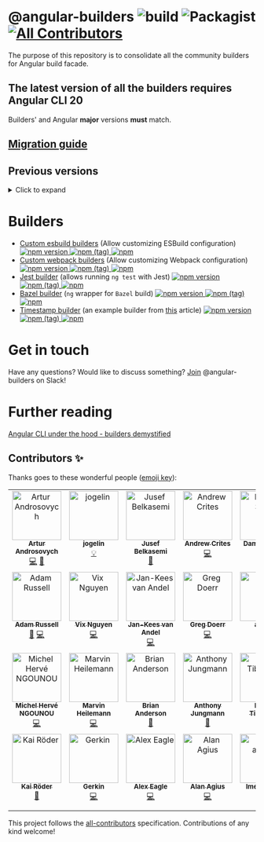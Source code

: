 # @angular-builders ![build](https://github.com/just-jeb/angular-builders/workflows/ci/badge.svg) ![Packagist](https://img.shields.io/packagist/l/doctrine/orm.svg) [![All Contributors](https://img.shields.io/badge/all_contributors-8-orange.svg?style=flat-square)](#contributors)

The purpose of this repository is to consolidate all the community builders for Angular build facade.

## The latest version of all the builders requires Angular CLI 20

Builders' and Angular **major** versions **must** match.

## [Migration guide](./MIGRATION.MD)

## Previous versions

<details>
  <summary>Click to expand</summary>

- [Version 19](https://github.com/just-jeb/angular-builders/tree/19.x.x)
- [Version 18](https://github.com/just-jeb/angular-builders/tree/18.x.x)
- [Version 17](https://github.com/just-jeb/angular-builders/tree/17.x.x)
- [Version 16](https://github.com/just-jeb/angular-builders/tree/16.x.x)
- [Version 15](https://github.com/just-jeb/angular-builders/tree/15.x.x)
- [Version 14](https://github.com/just-jeb/angular-builders/tree/14.x.x)
- [Version 13](https://github.com/just-jeb/angular-builders/tree/13.x.x)
- [Version 12](https://github.com/just-jeb/angular-builders/tree/12.x.x)
- [Version 11](https://github.com/just-jeb/angular-builders/tree/11.x.x)
- [Version 10](https://github.com/just-jeb/angular-builders/tree/10.x.x)
- [Version 9](https://github.com/just-jeb/angular-builders/tree/9.x.x)
- [Version 8](https://github.com/just-jeb/angular-builders/tree/8.x.x)
- [Version 7](https://github.com/just-jeb/angular-builders/tree/7.x.x)

</details>

# Builders

- [Custom esbuild builders](./packages/custom-esbuild) (Allow customizing ESBuild configuration) [![npm version](https://img.shields.io/npm/v/@angular-builders/custom-esbuild.svg) ![npm (tag)](https://img.shields.io/npm/v/@angular-builders/custom-esbuild/next.svg) ![npm](https://img.shields.io/npm/dm/@angular-builders/custom-esbuild.svg)](https://www.npmjs.com/package/@angular-builders/custom-esbuild)
- [Custom webpack builders](./packages/custom-webpack) (Allow customizing Webpack configuration) [![npm version](https://img.shields.io/npm/v/@angular-builders/custom-webpack.svg) ![npm (tag)](https://img.shields.io/npm/v/@angular-builders/custom-webpack/next.svg) ![npm](https://img.shields.io/npm/dm/@angular-builders/custom-webpack.svg)](https://www.npmjs.com/package/@angular-builders/custom-webpack)
- [Jest builder](./packages/jest) (allows running `ng test` with Jest) [![npm version](https://img.shields.io/npm/v/@angular-builders/jest.svg) ![npm (tag)](https://img.shields.io/npm/v/@angular-builders/jest/next.svg) ![npm](https://img.shields.io/npm/dm/@angular-builders/jest.svg)](https://www.npmjs.com/package/@angular-builders/jest)
- [Bazel builder](./packages/bazel) (`ng` wrapper for `Bazel` build) [![npm version](https://img.shields.io/npm/v/@angular-builders/bazel.svg) ![npm (tag)](https://img.shields.io/npm/v/@angular-builders/bazel/next.svg) ![npm](https://img.shields.io/npm/dm/@angular-builders/bazel.svg)](https://www.npmjs.com/package/@angular-builders/bazek)
- [Timestamp builder](./packages/timestamp) (an example builder from [this](https://medium.com/@justjeb/angular-cli-6-under-the-hood-builders-demystified-f0690ebcf01) article) [![npm version](https://img.shields.io/npm/v/@angular-builders/timestamp.svg) ![npm (tag)](https://img.shields.io/npm/v/@angular-builders/timestamp/next.svg) ![npm](https://img.shields.io/npm/dm/@angular-builders/timestamp.svg)](https://www.npmjs.com/package/@angular-builders/timestamp)

# Get in touch

Have any questions? Would like to discuss something?
[Join](https://join.slack.com/t/angular-builders/shared_invite/enQtODM2MjU5MTYyMDk2LTcxODQ3NTExNDZkM2U0NWQ2NmVmZTAwZWNmOThhYjg4ZDlmMGFlNDZmYWQxYzU5ODIzYjdmZGFmNmUxNDBlY2E) @angular-builders on Slack!

# Further reading

[Angular CLI under the hood - builders demystified](https://www.justjeb.com/post/angular-cli-under-the-hood-builders-demystified)

## Contributors ✨

Thanks goes to these wonderful people ([emoji key](https://allcontributors.org/docs/en/emoji-key)):

<!-- ALL-CONTRIBUTORS-LIST:START - Do not remove or modify this section -->
<!-- prettier-ignore-start -->
<!-- markdownlint-disable -->
<table>
  <tbody>
    <tr>
      <td align="center" valign="top" width="14.28%"><a href="https://medium.com/@overthesanity"><img src="https://avatars1.githubusercontent.com/u/7337691?v=4?s=100" width="100px;" alt="Artur Androsovych"/><br /><sub><b>Artur Androsovych</b></sub></a><br /><a href="https://github.com/just-jeb/angular-builders/commits?author=arturovt" title="Code">💻</a> <a href="#question-arturovt" title="Answering Questions">💬</a></td>
      <td align="center" valign="top" width="14.28%"><a href="https://github.com/jogelin"><img src="https://avatars2.githubusercontent.com/u/954509?v=4?s=100" width="100px;" alt="jogelin"/><br /><sub><b>jogelin</b></sub></a><br /><a href="#example-jogelin" title="Examples">💡</a></td>
      <td align="center" valign="top" width="14.28%"><a href="https://github.com/jusefb"><img src="https://avatars2.githubusercontent.com/u/3741868?v=4?s=100" width="100px;" alt="Jusef Belkasemi"/><br /><sub><b>Jusef Belkasemi</b></sub></a><br /><a href="https://github.com/just-jeb/angular-builders/commits?author=jusefb" title="Documentation">📖</a></td>
      <td align="center" valign="top" width="14.28%"><a href="https://medium.com/@ExplosionPills/"><img src="https://avatars0.githubusercontent.com/u/1308273?v=4?s=100" width="100px;" alt="Andrew Crites"/><br /><sub><b>Andrew Crites</b></sub></a><br /><a href="https://github.com/just-jeb/angular-builders/commits?author=ajcrites" title="Code">💻</a></td>
      <td align="center" valign="top" width="14.28%"><a href="https://www.strangeplanet.fr"><img src="https://avatars3.githubusercontent.com/u/41597?v=4?s=100" width="100px;" alt="Damien Sorel"/><br /><sub><b>Damien Sorel</b></sub></a><br /><a href="https://github.com/just-jeb/angular-builders/commits?author=mistic100" title="Code">💻</a></td>
      <td align="center" valign="top" width="14.28%"><a href="https://wesleygrimes.com"><img src="https://avatars0.githubusercontent.com/u/324308?v=4?s=100" width="100px;" alt="Wes Grimes"/><br /><sub><b>Wes Grimes</b></sub></a><br /><a href="https://github.com/just-jeb/angular-builders/commits?author=wesleygrimes" title="Code">💻</a></td>
      <td align="center" valign="top" width="14.28%"><a href="https://github.com/michaeljota"><img src="https://avatars0.githubusercontent.com/u/10507776?v=4?s=100" width="100px;" alt="Michael De Abreu"/><br /><sub><b>Michael De Abreu</b></sub></a><br /><a href="https://github.com/just-jeb/angular-builders/commits?author=michaeljota" title="Code">💻</a></td>
    </tr>
    <tr>
      <td align="center" valign="top" width="14.28%"><a href="https://github.com/a1russell"><img src="https://avatars0.githubusercontent.com/u/241628?v=4?s=100" width="100px;" alt="Adam Russell"/><br /><sub><b>Adam Russell</b></sub></a><br /><a href="https://github.com/just-jeb/angular-builders/issues?q=author%3Aa1russell" title="Bug reports">🐛</a> <a href="https://github.com/just-jeb/angular-builders/commits?author=a1russell" title="Code">💻</a></td>
      <td align="center" valign="top" width="14.28%"><a href="https://www.facebook.com/onfocus.vi"><img src="https://avatars0.githubusercontent.com/u/19356181?v=4?s=100" width="100px;" alt="Vix Nguyen"/><br /><sub><b>Vix Nguyen</b></sub></a><br /><a href="https://github.com/just-jeb/angular-builders/commits?author=vixnguyen" title="Code">💻</a></td>
      <td align="center" valign="top" width="14.28%"><a href="https://github.com/jankeesvanandel"><img src="https://avatars1.githubusercontent.com/u/272120?v=4?s=100" width="100px;" alt="Jan-Kees van Andel"/><br /><sub><b>Jan-Kees van Andel</b></sub></a><br /><a href="https://github.com/just-jeb/angular-builders/commits?author=jankeesvanandel" title="Code">💻</a></td>
      <td align="center" valign="top" width="14.28%"><a href="https://github.com/gdoerr"><img src="https://avatars2.githubusercontent.com/u/6474127?v=4?s=100" width="100px;" alt="Greg Doerr"/><br /><sub><b>Greg Doerr</b></sub></a><br /><a href="https://github.com/just-jeb/angular-builders/commits?author=gdoerr" title="Code">💻</a></td>
      <td align="center" valign="top" width="14.28%"><a href="https://github.com/arluko"><img src="https://avatars0.githubusercontent.com/u/70697565?v=4?s=100" width="100px;" alt="arluko"/><br /><sub><b>arluko</b></sub></a><br /><a href="https://github.com/just-jeb/angular-builders/commits?author=arluko" title="Code">💻</a></td>
      <td align="center" valign="top" width="14.28%"><a href="https://github.com/zauni"><img src="https://avatars0.githubusercontent.com/u/663845?v=4?s=100" width="100px;" alt="Matthias Zaunseder"/><br /><sub><b>Matthias Zaunseder</b></sub></a><br /><a href="https://github.com/just-jeb/angular-builders/commits?author=zauni" title="Code">💻</a></td>
      <td align="center" valign="top" width="14.28%"><a href="https://github.com/sonallux"><img src="https://avatars3.githubusercontent.com/u/13821543?v=4?s=100" width="100px;" alt="Jonas"/><br /><sub><b>Jonas</b></sub></a><br /><a href="https://github.com/just-jeb/angular-builders/commits?author=sonallux" title="Code">💻</a></td>
    </tr>
    <tr>
      <td align="center" valign="top" width="14.28%"><a href="https://github.com/michelherv"><img src="https://avatars1.githubusercontent.com/u/12019057?v=4?s=100" width="100px;" alt="Michel Hervé NGOUNOU"/><br /><sub><b>Michel Hervé NGOUNOU</b></sub></a><br /><a href="https://github.com/just-jeb/angular-builders/commits?author=michelherv" title="Code">💻</a></td>
      <td align="center" valign="top" width="14.28%"><a href="https://marvin.digital/"><img src="https://avatars3.githubusercontent.com/u/11534760?v=4?s=100" width="100px;" alt="Marvin Heilemann"/><br /><sub><b>Marvin Heilemann</b></sub></a><br /><a href="https://github.com/just-jeb/angular-builders/commits?author=muuvmuuv" title="Code">💻</a></td>
      <td align="center" valign="top" width="14.28%"><a href="https://github.com/briananderson1222"><img src="https://avatars2.githubusercontent.com/u/4603907?v=4?s=100" width="100px;" alt="Brian Anderson"/><br /><sub><b>Brian Anderson</b></sub></a><br /><a href="#question-briananderson1222" title="Answering Questions">💬</a></td>
      <td align="center" valign="top" width="14.28%"><a href="https://github.com/AnthonyJungmann"><img src="https://avatars.githubusercontent.com/u/8911909?v=4?s=100" width="100px;" alt="Anthony Jungmann"/><br /><sub><b>Anthony Jungmann</b></sub></a><br /><a href="https://github.com/just-jeb/angular-builders/commits?author=AnthonyJungmann" title="Documentation">📖</a></td>
      <td align="center" valign="top" width="14.28%"><a href="http://matheo.co"><img src="https://avatars.githubusercontent.com/u/260185?v=4?s=100" width="100px;" alt="Mateo Tibaquirá"/><br /><sub><b>Mateo Tibaquirá</b></sub></a><br /><a href="https://github.com/just-jeb/angular-builders/commits?author=matheo" title="Code">💻</a></td>
      <td align="center" valign="top" width="14.28%"><a href="https://juri.dev"><img src="https://avatars.githubusercontent.com/u/542458?v=4?s=100" width="100px;" alt="Juri Strumpflohner"/><br /><sub><b>Juri Strumpflohner</b></sub></a><br /><a href="https://github.com/just-jeb/angular-builders/commits?author=juristr" title="Code">💻</a></td>
      <td align="center" valign="top" width="14.28%"><a href="https://www.git-pull.com"><img src="https://avatars.githubusercontent.com/u/26336?v=4?s=100" width="100px;" alt="Tony Narlock"/><br /><sub><b>Tony Narlock</b></sub></a><br /><a href="https://github.com/just-jeb/angular-builders/commits?author=tony" title="Documentation">📖</a></td>
    </tr>
    <tr>
      <td align="center" valign="top" width="14.28%"><a href="https://github.com/kroeder"><img src="https://avatars.githubusercontent.com/u/5478899?v=4?s=100" width="100px;" alt="Kai Röder"/><br /><sub><b>Kai Röder</b></sub></a><br /><a href="https://github.com/just-jeb/angular-builders/commits?author=kroeder" title="Documentation">📖</a></td>
      <td align="center" valign="top" width="14.28%"><a href="https://www.gerkindevelopment.net"><img src="https://avatars.githubusercontent.com/u/8212504?v=4?s=100" width="100px;" alt="Gerkin"/><br /><sub><b>Gerkin</b></sub></a><br /><a href="https://github.com/just-jeb/angular-builders/commits?author=GerkinDev" title="Code">💻</a></td>
      <td align="center" valign="top" width="14.28%"><a href="http://alexeagle.github.io"><img src="https://avatars.githubusercontent.com/u/47395?v=4?s=100" width="100px;" alt="Alex Eagle"/><br /><sub><b>Alex Eagle</b></sub></a><br /><a href="https://github.com/just-jeb/angular-builders/commits?author=alexeagle" title="Code">💻</a></td>
      <td align="center" valign="top" width="14.28%"><a href="https://github.com/alan-agius4"><img src="https://avatars.githubusercontent.com/u/17563226?v=4?s=100" width="100px;" alt="Alan Agius"/><br /><sub><b>Alan Agius</b></sub></a><br /><a href="https://github.com/just-jeb/angular-builders/commits?author=alan-agius4" title="Code">💻</a></td>
      <td align="center" valign="top" width="14.28%"><a href="https://github.com/lme-agicap"><img src="https://avatars.githubusercontent.com/u/116797118?v=4?s=100" width="100px;" alt="lme-agicap"/><br /><sub><b>lme-agicap</b></sub></a><br /><a href="https://github.com/just-jeb/angular-builders/commits?author=lme-agicap" title="Code">💻</a></td>
      <td align="center" valign="top" width="14.28%"><a href="https://github.com/flavianh"><img src="https://avatars.githubusercontent.com/u/5397842?v=4?s=100" width="100px;" alt="Flavian Hautbois"/><br /><sub><b>Flavian Hautbois</b></sub></a><br /><a href="https://github.com/just-jeb/angular-builders/commits?author=flavianh" title="Documentation">📖</a></td>
      <td align="center" valign="top" width="14.28%"><a href="https://github.com/phuctv95"><img src="https://avatars.githubusercontent.com/u/20752858?v=4?s=100" width="100px;" alt="Phuc"/><br /><sub><b>Phuc</b></sub></a><br /><a href="https://github.com/just-jeb/angular-builders/commits?author=phuctv95" title="Documentation">📖</a></td>
    </tr>
  </tbody>
</table>

<!-- markdownlint-restore -->
<!-- prettier-ignore-end -->

<!-- ALL-CONTRIBUTORS-LIST:END -->

This project follows the [all-contributors](https://github.com/all-contributors/all-contributors) specification. Contributions of any kind welcome!
